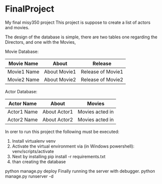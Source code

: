 # FinalProject
My final misy350 project
This project is suppose to create a list of actors and movies.

The design of the database is simple, there are two tables one regarding the Directors, and one with the Movies, 


Movie Database:

|   Movie Name    |  About        |  Release           |
| --------------- | ------------- | ------------------ |
|  Movie1 Name    | About Movie1  |  Release of Movie1 |
|  Movie2 Name    | About Movie2  |  Release of Movie2 |

Actor Database:

|  Actor Name     |  About        | Movies            |
| --------------- | ------------- | ----------------- |
|  Actor1 Name    | About Actor1  |  Movies acted in  |
|  Actor2 Name    | About Actor2  |  Movies acted in  |


In orer to run this project the following must be executed:

1. Install virtualenv venv
2. Activate the virtual environment via (in Windows powershell):
venv/scripts/activate
3. Next by installing
pip install -r requirements.txt
4. than creating the database

python manage.py deploy
Finally running the server with debugger. 
python manage.py runserver -d
